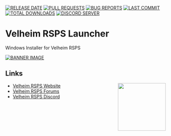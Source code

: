 [![RELEASE DATE](https://img.shields.io/github/release-date/VelheimRSPS/Velheim-RSPS-Launcher)](https://github.com/VelheimRSPS/Velheim-RSPS-Launcher/releases)
[![PULL REQUESTS](https://img.shields.io/github/issues-pr-raw/VelheimRSPS/Velheim-RSPS-Launcher)](https://github.com/VelheimRSPS/Velheim-RSPS-Launcher/blob/main/.github/ISSUES/feature_request.md)
[![BUG REPORTS](https://img.shields.io/github/issues-raw/VelheimRSPS/Velheim-RSPS-Launcher)](https://github.com/VelheimRSPS/Velheim-RSPS-Launcher/blob/main/.github/ISSUES/bug_report.md)
[![LAST COMMIT](https://img.shields.io/github/last-commit/VelheimRSPSVelheimRSPS/Velheim-RSPS-Launcher/main)](https://github.com/VelheimRSPS/Velheim-RSPS-Launcher)
[![TOTAL DOWNLOADS](https://img.shields.io/github/downloads/VelheimRSPSVelheim-RSPS-Launcher/total)](https://github.com/VelheimRSPS/Velheim-RSPS-Launcher/releases/)
[![DISCORD SERVER](https://discordapp.com/api/guilds/402767531816910858/widget.png?style=shield)](https://discord.gg/bAtRnqb)

# Velheim RSPS Launcher
Windows Installer for Velheim RSPS

[![BANNER IMAGE](https://gitlab.com/Developer-Corner/development/Velheim-RSPS-Launcher/-/raw/main/app/logo.png)](https://www.velheim.com)

## Links
<a href="https://www.velheim.com/"> <img align="right" width="150" height="150" src="https://gitlab.com/Developer-Corner/development/Velheim-RSPS-Launcher/-/raw/main/app/icon.png"></a>

 - [Velheim RSPS Website](https://www.velheim.com)
 - [Velheim RSPS Forums](https://www.velheim.com/community)
 - [Velheim RSPS Discord](https://discord.gg/bAtRnqb)
